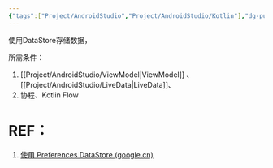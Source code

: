 ```yaml
---
{"tags":["Project/AndroidStudio","Project/AndroidStudio/Kotlin"],"dg-publish":true,"permalink":"/Project/AndroidStudio/数据存储/","dgPassFrontmatter":true}
---
```


使用DataStore存储数据，


所需条件：
1. [[Project/AndroidStudio/ViewModel\|ViewModel]] 、 [[Project/AndroidStudio/LiveData\|LiveData]]、
2. 协程、Kotlin Flow

# REF：
1. [使用 Preferences DataStore (google.cn)](https://developer.android.google.cn/codelabs/android-preferences-datastore?hl=zh-cn#0)
